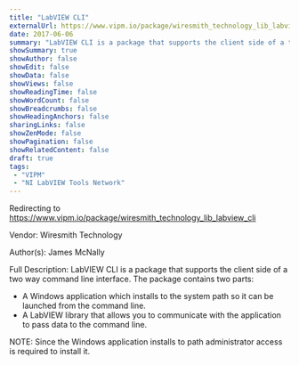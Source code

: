 ```yaml
---
title: "LabVIEW CLI"
externalUrl: https://www.vipm.io/package/wiresmith_technology_lib_labview_cli
date: 2017-06-06
summary: "LabVIEW CLI is a package that supports the client side of a two way command line interface."
showSummary: true
showAuthor: false
showEdit: false
showData: false
showViews: false
showReadingTime: false
showWordCount: false
showBreadcrumbs: false
showHeadingAnchors: false
sharingLinks: false
showZenMode: false
showPagination: false
showRelatedContent: false
draft: true
tags:
 - "VIPM"
 - "NI LabVIEW Tools Network"
---
```


Redirecting to https://www.vipm.io/package/wiresmith_technology_lib_labview_cli

Vendor: Wiresmith Technology

Author(s): James McNally
 
Full Description:
LabVIEW CLI is a package that supports the client side of a two way command line interface. The package contains two parts:

* A Windows application which installs to the system path so it can be launched from the command line.
* A LabVIEW library that allows you to communicate with the application to pass data to the command line.

NOTE: Since the Windows application installs to path administrator access is required to install it.